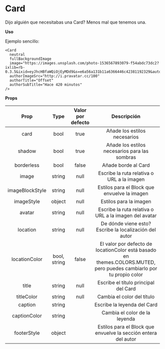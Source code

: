 # Card

Dijo alguién que necesitabas una Card? Menos mal que tenemos una.

**Uso**

Ejemplo sencillo:

```
<Card
  neutral
  fullBackgroundImage
  image="https://images.unsplash.com/photo-1536567893079-f54abdc73dc2?ixlib=rb-0.3.5&ixid=eyJhcHBfaWQiOjEyMDd9&s=e6a56a131b11a6366446c42381192329&auto=format&fit=crop&w=1350&q=80"
  authorImageSrc="http://i.pravatar.cc/100"
  authorTitle="Offset"
  authorSubTitle="Hace 420 minutos"
/>
```

**Props**

|      Prop       |     Type     | Valor por defecto |                                                     Descripción                                                     |
| :-------------: | :----------: | :---------------: | :-----------------------------------------------------------------------------------------------------------------: |
|      card       |     bool     |       true        |                                            Añade los estilos necesarios                                             |
|     shadow      |     bool     |       true        |                                    Añade los estilos necesarios para las sombras                                    |
|   borderless    |     bool     |       false       |                                                 Añade borde al Card                                                 |
|      image      |    string    |       null        |                                     Escribe la ruta relativa o URL a la imagen                                      |
| imageBlockStyle |    string    |       null        |                                    Estilos para el Block que envuelve la imagen                                     |
|   imageStyle    |    object    |       null        |                                               Estilos para la imagen                                                |
|     avatar      |    string    |       null        |                                Escribe la ruta relativa o URL a la imagen del avatar                                |
|    location     |    string    |       null        |                               De dónde viene esto? Escribe la localización del autor                                |
|  locationColor  | bool, string |       false       | El valor por defecto de locationColor está basado en themes.COLORS.MUTED, pero puedes cambiarlo por tu propio color |
|      title      |    string    |       null        |                                        Escribe el título principal del Card                                         |
|   titleColor    |    string    |       null        |                                             Cambia el color del título                                              |
|     caption     |    string    |                   |                                             Escribe la leyenda del Card                                             |
|  captionColor   |    string    |                   |                                            Cambia el color de la leyenda                                            |
|   footerStyle   |    object    |                   |                           Estilos para el Block que envuelve la sección entera del autor                            |
